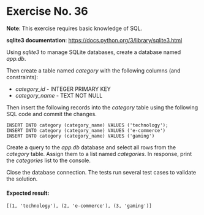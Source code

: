 # Exercise No. 36


**Note**: This exercise requires basic knowledge of SQL.

**sqlite3 documentation**: https://docs.python.org/3/library/sqlite3.html


Using *sqlite3* to manage SQLite databases, create a database named *app.db*.

Then create a table named *category* with the following columns (and constraints):

-   *category_id* - INTEGER PRIMARY KEY
-   *category_name* - TEXT NOT NULL

Then insert the following records into the *category* table using the following SQL code and commit the changes.

```
INSERT INTO category (category_name) VALUES ('technology');
INSERT INTO category (category_name) VALUES ('e-commerce')
INSERT INTO category (category_name) VALUES ('gaming')
```


Create a query to the *app.db* database and select all rows from the *category* table. Assign them to a list named *categories*. In response, print the *categories* list to the console.

Close the database connection. The tests run several test cases to validate the solution.


#### Expected result:
    [(1, 'technology'), (2, 'e-commerce'), (3, 'gaming')]